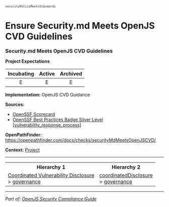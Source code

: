 <span style="font-size:0.8em;"><code>securityPolicyMeetsStandards</code></span>  
# Ensure Security.md Meets OpenJS CVD Guidelines


<span style="font-size:1.15em;"><b>Security.md Meets OpenJS CVD Guidelines</b></span>

**Project Expectations**

<div align="center">

| Incubating | Active | Archived |
|:-----------:|:--------:|:----------:|
| E | E | E |

</div>


**Implementation:** OpenJS CVD Guidance



**Sources:**
- [OpenSSF Scorecard](https://github.com/ossf/scorecard/blob/main/docs/checks.md)
- [OpenSSF Best Practices Badge Silver Level [vulnerability_response_process]](https://www.bestpractices.dev/en/criteria)

**OpenPathFinder:** https://openpathfinder.com/docs/checks/securityMdMeetsOpenJSCVD/

**Context:** [Project](../context-Project.md)



---

<table>
<tr>
  <th align="center">Hierarchy 1</th>
  <th align="center">Hierarchy 2</th>
</tr>
<tr>
  <td>
    <a href="../Coordinated Vulnerability Disclosure">Coordinated Vulnerability Disclosure</a><br> > 
    <a href="../governance">governance</a>
  </td>
  <td>
    <a href="../coordinatedDisclosure">coordinatedDisclosure</a><br> >
    <a href="../governance">governance</a>
  </td>
</tr>
</table>

---

*Part of: [OpenJS Security Compliance Guide](../README.md)* 